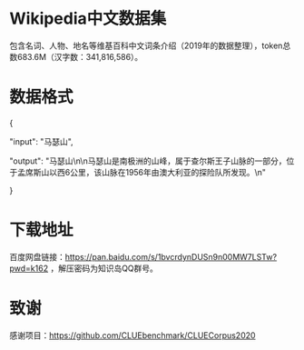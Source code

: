 # Wikipedia中文数据集
包含名词、人物、地名等维基百科中文词条介绍（2019年的数据整理），token总数683.6M（汉字数：341,816,586）。

# 数据格式
{

"input": "马瑟山", 

"output": "马瑟山\n\n马瑟山是南极洲的山峰，属于查尔斯王子山脉的一部分，位于孟席斯山以西6公里，该山脉在1956年由澳大利亚的探险队所发现。\n"

}

# 下载地址
百度网盘链接：https://pan.baidu.com/s/1bvcrdynDUSn9n00MW7LSTw?pwd=k162 ，解压密码为知识岛QQ群号。

# 致谢
感谢项目：https://github.com/CLUEbenchmark/CLUECorpus2020

